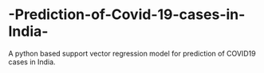 # -Prediction-of-Covid-19-cases-in-India-
A python based support vector regression model for prediction of COVID19 cases in India.

